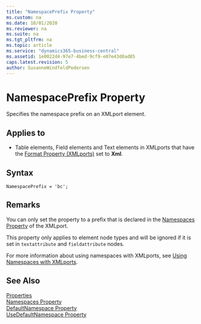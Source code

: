 ```yaml
---
title: "NamespacePrefix Property"
ms.custom: na
ms.date: 10/01/2020
ms.reviewer: na
ms.suite: na
ms.tgt_pltfrm: na
ms.topic: article
ms.service: "dynamics365-business-central"
ms.assetid: 1e0022d4-97e7-4bed-9cf9-e07e43d8ad85
caps.latest.revision: 5
author: SusanneWindfeldPedersen
---
```


# NamespacePrefix Property

Specifies the namespace prefix on an XMLport element.  
  
## Applies to  
  
- Table elements, Field elements and Text elements in XMLports that have the [Format Property (XMLports)](devenv-format-xmlports-property.md) set to **Xml**.  

## Syntax

```AL
NamespacePrefix = 'bc';
```
 
## Remarks

You can only set the property to a prefix that is declared in the [Namespaces Property](devenv-namespaces-property.md) of the XMLport.  

This property only applies to element node types and will be ignored if it is set in `textattribute` and `fieldattribute` nodes. 

For more information about using namespaces with XMLports, see  [Using Namespaces with XMLports](../devenv-using-namespaces-with-xmlports.md).  

## See Also

[Properties](devenv-properties.md)  
[Namespaces Property](devenv-namespaces-property.md)  
[DefaultNamespace Property](devenv-defaultnamespace-property.md)  
[UseDefaultNamespace Property](devenv-usedefaultnamespace-property.md)
